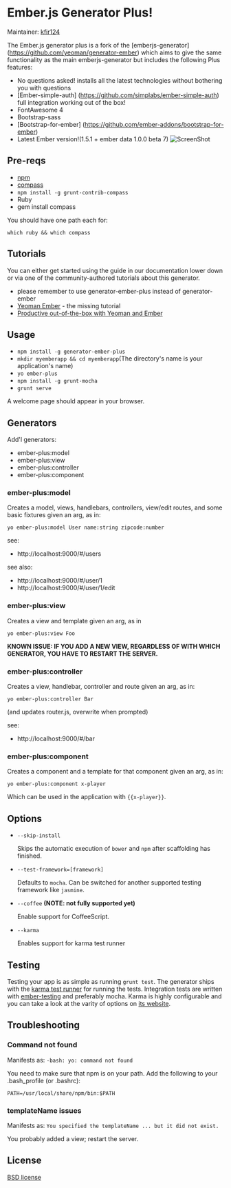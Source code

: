 # Ember.js Generator Plus!

Maintainer: [kfir124](https://github.com/kfir124)

The Ember.js generator plus is a fork of the [emberjs-generator] (https://github.com/yeoman/generator-ember)
which aims to give the same functionality as the main emberjs-generator but includes the following Plus features:
* No questions asked! installs all the latest technologies without bothering you with questions
* [Ember-simple-auth] (https://github.com/simplabs/ember-simple-auth) full integration working out of the box!
* FontAwesome 4
* Bootstrap-sass
* [Bootstrap-for-ember] (https://github.com/ember-addons/bootstrap-for-ember)
* Latest Ember version!(1.5.1 + ember data 1.0.0 beta 7)
![ScreenShot](https://raw.github.com/kfir124/generator-ember-plus/master/project/img/screenshots/2014_06_06.png)

## Pre-reqs

* [npm](http://nodejs.org/)
* [compass](http://compass-style.org/install/)
* `npm install -g grunt-contrib-compass`
* Ruby
* gem install compass

You should have one path each for:

  `which ruby && which compass`

## Tutorials

You can either get started using the guide in our documentation lower down or via one of the community-authored tutorials about this generator.
* please remember to use generator-ember-plus instead of generator-ember
* [Yeoman Ember](https://www.openshift.com/blogs/day-24-yeoman-ember-the-missing-tutorial) - the missing tutorial
* [Productive out-of-the-box with Yeoman and Ember](http://www.infoq.com/presentations/emberjs-tools-yeoman)

## Usage

* `npm install -g generator-ember-plus`
* `mkdir myemberapp && cd myemberapp`(The directory's name is your application's name)
* `yo ember-plus`
* `npm install -g grunt-mocha`
* `grunt serve`

A welcome page should appear in your browser.

## Generators

Add'l generators:

* ember-plus:model
* ember-plus:view
* ember-plus:controller
* ember-plus:component

### ember-plus:model

Creates a model, views, handlebars, controllers, view/edit routes, and some basic fixtures given an arg, as in: 

`yo ember-plus:model User name:string zipcode:number`

see:

* http://localhost:9000/#/users

see also:

* http://localhost:9000/#/user/1
* http://localhost:9000/#/user/1/edit
 
### ember-plus:view

Creates a view and template given an arg, as in

  `yo ember-plus:view Foo`

__KNOWN ISSUE: IF YOU ADD A NEW VIEW, REGARDLESS OF WITH WHICH GENERATOR, YOU HAVE TO RESTART THE SERVER.__

### ember-plus:controller

Creates a view, handlebar, controller and route given an arg, as in:

  `yo ember-plus:controller Bar`

(and updates router.js, overwrite when prompted)

see:

* http://localhost:9000/#/bar

### ember-plus:component

Creates a component and a template for that component given an arg, as in:

  `yo ember-plus:component x-player`

Which can be used in the application with `{{x-player}}`.

## Options

* `--skip-install`

  Skips the automatic execution of `bower` and `npm` after scaffolding has finished.

* `--test-framework=[framework]`

  Defaults to `mocha`. Can be switched for another supported testing framework like `jasmine`.

* `--coffee` **(NOTE: not fully supported yet)** 

  Enable support for CoffeeScript.

* `--karma`

  Enables support for karma test runner

## Testing
Testing your app is as simple as running `grunt test`. The generator ships with the
[karma test runner](http://karma-runner.github.io/0.8/index.html) for running the tests. Integration
tests are written with [ember-testing](https://github.com/emberjs/ember.js/tree/master/packages/ember-testing)
and preferably mocha. Karma is highly configurable and you can take a look at the varity of options
on [its website](http://karma-runner.github.io/0.8/index.html).

## Troubleshooting

### Command not found

Manifests as: `-bash: yo: command not found`

You need to make sure that npm is on your path.  Add the following to your .bash_profile (or .bashrc):

`PATH=/usr/local/share/npm/bin:$PATH`

### templateName issues

Manifests as: `You specified the templateName ... but it did not exist.`

You probably added a view; restart the server.


## License

[BSD license](http://opensource.org/licenses/bsd-license.php)
